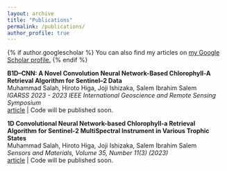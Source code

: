 ```yaml
---
layout: archive
title: "Publications"
permalink: /publications/
author_profile: true
---
```


{% if author.googlescholar %}
  You can also find my articles on <u><a href="{{author.googlescholar}}">my Google Scholar profile</a>.</u>
{% endif %}

<!-- {% include base_path %}

{% for post in site.publications reversed %}
  {% include archive-single.html %}
{% endfor %} -->

**B1D–CNN: A Novel Convolution Neural Network-Based Chlorophyll-A Retrieval Algorithm for Sentinel–2 Data**\
Muhammad Salah, Hiroto Higa, Joji Ishizaka, Salem Ibrahim Salem\
*IGARSS 2023 - 2023 IEEE International Geoscience and Remote Sensing Symposium*\
[article](https://ieeexplore.ieee.org/document/10281795) |
Code will be published soon.


**1D Convolutional Neural Network-based Chlorophyll-a Retrieval Algorithm for Sentinel-2 MultiSpectral Instrument in Various Trophic States**\
Muhammad Salah, Hiroto Higa, Joji Ishizaka, Salem Ibrahim Salem\
*Sensors and Materials, Volume 35, Number 11(3) (2023)*\
[article](https://doi.org/10.18494/SAM4331) |
Code will be published soon.